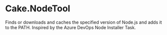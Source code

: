 # Cake.NodeTool
Finds or downloads and caches the specified version of Node.js and adds it to the PATH. Inspired by the Azure DevOps Node Installer Task.
